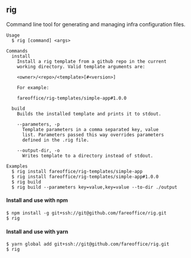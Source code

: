 ## rig

Command line tool for generating and managing infra configuration files.

```
Usage
  $ rig [command] <args>

Commands
  install
    Install a rig template from a github repo in the current
    working directory. Valid template arguments are:

    <owner>/<repo>/<template>[#<version>]

    For example:

    fareoffice/rig-templates/simple-app#1.0.0

  build
    Builds the installed template and prints it to stdout.

    --parameters, -p
      Template parameters in a comma separated key, value
      list. Parameters passed this way overrides parameters
      defined in the .rig file.

    --output-dir, -o
      Writes template to a directory instead of stdout.

Examples
  $ rig install fareoffice/rig-templates/simple-app
  $ rig install fareoffice/rig-templates/simple-app#1.0.0
  $ rig build
  $ rig build --parameters key=value,key=value --to-dir ./output
```

#### Install and use with npm

```shell
$ npm install -g git+ssh://git@github.com/fareoffice/rig.git
$ rig
```

#### Install and use with yarn

```shell
$ yarn global add git+ssh://git@github.com/fareoffice/rig.git
$ rig
```
